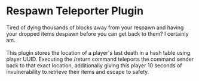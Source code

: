 # Respawn Teleporter Plugin

Tired of dying thousands of blocks away from your respawn and having your dropped items despawn before you can get back to them? I certainly am. 
<br><br>
This plugin stores the location of a player's last death in a hash table using player UUID. Executing the /return command teleports the command sender back to that exact location, additionally giving this player 10 seconds of invulnerability to retrieve their items and escape to safety. 
